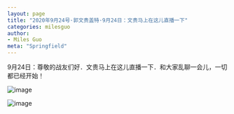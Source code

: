 ```yaml
---
layout: page
title: "2020年9月24号·郭文贵盖特·9月24日：文贵马上在这儿直播一下"
categories: milesguo
author:
- Miles Guo
meta: "Springfield"
---
```


9月24日：尊敬的战友们好．文贵马上在这儿直播一下．和大家乱聊一会儿，一切都已经开始！

![image](../../../../image/milesguo/2020_09_24_Miles_Guo_Getter_1.jpg)

![image](../../../../image/milesguo/2020_09_24_Miles_Guo_Getter_2.jpg)
